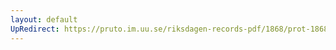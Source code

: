 ```yaml
---
layout: default
UpRedirect: https://pruto.im.uu.se/riksdagen-records-pdf/1868/prot-1868--ak--404/prot-1868--ak--404_034.pdf
---
```

